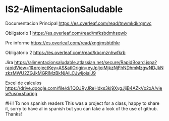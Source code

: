 # IS2-AlimentacionSaludable

Documentacion Principal 
https://es.overleaf.com/read/tnwmkdkrqmvc


Obligatorio 1
https://es.overleaf.com/read/mfksbdmhsqwb


Pre informe
https://es.overleaf.com/read/xngjmsbtdhkr


Obligatorio 2 
https://es.overleaf.com/read/kbcmznhwfkrb


Jira
https://alimentacionsaludable.atlassian.net/secure/RapidBoard.jspa?rapidView=1&projectKey=AS&atlOrigin=eyJpIjoiMjkzNjFhNDhmMzgwNDJkNzkzMWU2ZGJkMGRlMzBkNjAiLCJwIjoiaiJ9

Excel de calculos
https://drive.google.com/file/d/1QQJRyJReHdxs3kj9XygJijB4AZkVx2xA/view?usp=sharing

#Hi! To non spanish readers
This was a project for a class, happy to share it, sorry to have al in spanish but you can take a look of the use of github. Thanks!
